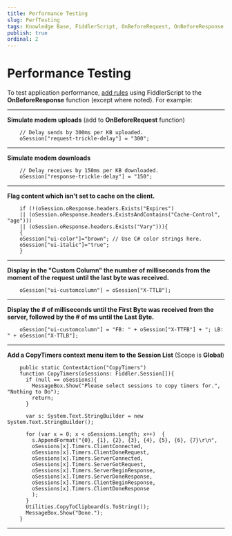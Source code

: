 ```yaml
---
title: Performance Testing
slug: PerfTesting
tags: Knowledge Base, FiddlerScript, OnBeforeRequest, OnBeforeResponse, modem, cache, time to last byte, time to first byte, CopyTimers
publish: true
ordinal: 2
---
```


Performance Testing
===================

To test application performance, [add rules][1] using FiddlerScript to the **OnBeforeResponse** function (except where noted). For example:

* * *

**Simulate modem uploads** 
(add to **OnBeforeRequest** function)

		// Delay sends by 300ms per KB uploaded.
		oSession["request-trickle-delay"] = "300";

* * *

**Simulate modem downloads**

		// Delay receives by 150ms per KB downloaded.
		oSession["response-trickle-delay"] = "150";

* * *

**Flag content which isn't set to cache on the client.**

		if (!(oSession.oResponse.headers.Exists("Expires") 
		|| (oSession.oResponse.headers.ExistsAndContains("Cache-Control", "age")))
		|| (oSession.oResponse.headers.Exists("Vary"))){
		{
		oSession["ui-color"]="brown"; // Use C# color strings here.
		oSession["ui-italic"]="true"; 
		}

* * *

**Display in the "Custom Column" the number of milliseconds from the moment of the request until the last byte was received.**

		oSession["ui-customcolumn"] = oSession["X-TTLB"];

* * *

**Display the # of milliseconds until the First Byte was received from the server, followed by the # of ms until the Last Byte.**

		oSession["ui-customcolumn"] = "FB: " + oSession["X-TTFB"] + "; LB: " + oSession["X-TTLB"];

* * *

**Add a CopyTimers context menu item to the Session List**
(Scope is **Global**)

		public static ContextAction("CopyTimers")
		function CopyTimers(oSessions: Fiddler.Session[]){
		  if (null == oSessions){
			MessageBox.Show("Please select sessions to copy timers for.", "Nothing to Do");
			return;
		  }

		  var s: System.Text.StringBuilder = new System.Text.StringBuilder();

		  for (var x = 0; x < oSessions.Length; x++)  {
			s.AppendFormat("{0}, {1}, {2}, {3}, {4}, {5}, {6}, {7}\r\n",
			oSessions[x].Timers.ClientConnected,
			oSessions[x].Timers.ClientDoneRequest,
			oSessions[x].Timers.ServerConnected,
			oSessions[x].Timers.ServerGotRequest,
			oSessions[x].Timers.ServerBeginResponse,
			oSessions[x].Timers.ServerDoneResponse,
			oSessions[x].Timers.ClientBeginResponse,
			oSessions[x].Timers.ClientDoneResponse
			);
		  }
		  Utilities.CopyToClipboard(s.ToString());
		  MessageBox.Show("Done.");
		}

* * *

[1]: ../../Extend-Fiddler/AddRules.md

